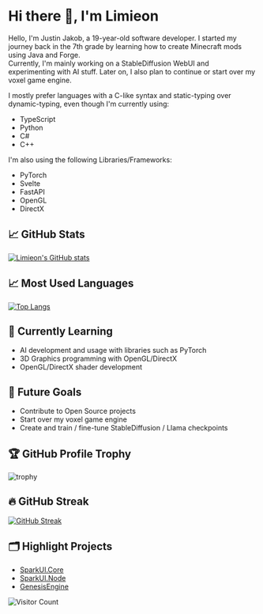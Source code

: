 # Hi there 👋, I'm Limieon
Hello, I'm Justin Jakob, a 19-year-old software developer.
I started my journey back in the 7th grade by learning how to create Minecraft mods using Java and Forge.  
Currently, I'm mainly working on a StableDiffusion WebUI and experimenting with AI stuff. Later on, I also plan to continue or start over my voxel game engine.

I mostly prefer languages with a C-like syntax and static-typing over dynamic-typing, even though I'm currently using:
* TypeScript
* Python
* C#
* C++

I'm also using the following Libraries/Frameworks:
* PyTorch
* Svelte
* FastAPI
* OpenGL
* DirectX

## 📈 GitHub Stats
[![Limieon's GitHub stats](https://github-readme-stats.vercel.app/api?username=limieon&count_private=true&show_icons=true&theme=tokyonight)](https://github.com/Limieon/github-readme-stats)

## 📈 Most Used Languages
[![Top Langs](https://github-readme-stats.vercel.app/api/top-langs/?username=limieon&theme=tokyonight&layout=compact)](https://github.com/anuraghazra/github-readme-stats)

## 📖 Currently Learning
* AI development and usage with libraries such as PyTorch
* 3D Graphics programming with OpenGL/DirectX
* OpenGL/DirectX shader development

## 🎯 Future Goals
* Contribute to Open Source projects
* Start over my voxel game engine
* Create and train / fine-tune StableDiffusion / Llama checkpoints

## 🏆 GitHub Profile Trophy
![trophy](https://github-profile-trophy.vercel.app/?username=Limieon&theme=onedark)

## 🔥 GitHub Streak
[![GitHub Streak](https://github-readme-streak-stats.herokuapp.com?user=Limieon&theme=synthwave&border_radius=5&date_format=n%2Fj%5B%2FY%5D)](https://git.io/streak-stats)

## 🗂️ Highlight Projects
- [SparkUI.Core](https://github.com/Limieon/SparkUI.Core)
- [SparkUI.Node](https://github.com/Limieon/SparkUI.Node)
- [GenesisEngine](https://github.com/Limieon/GenesisEngine)

![Visitor Count](https://profile-counter.glitch.me/Limieon/count.svg)
